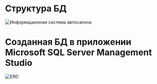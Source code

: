# Структура БД
![Информационная система автосалона](https://user-images.githubusercontent.com/73188898/224296784-393daf9e-c09f-450c-a87c-90d5aeb14b70.png)
# Созданная БД в приложении Microsoft SQL Server Management Studio
![ERD](https://user-images.githubusercontent.com/73188898/224535403-c875a284-65d6-45b7-b498-63258d4d1c9a.png)
